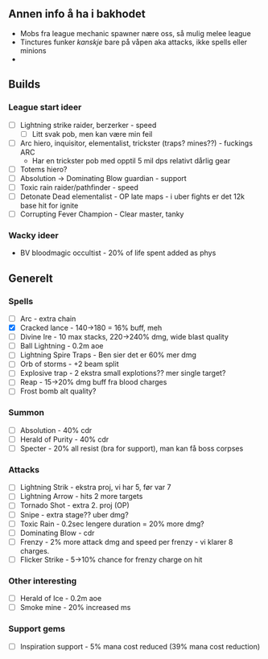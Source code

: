 ## Annen info å ha i bakhodet
- Mobs fra league mechanic spawner nære oss, så mulig melee league
- Tinctures funker *kanskje* bare på våpen aka attacks, ikke spells eller minions
- 
## Builds
### League start ideer
- [ ] Lightning strike raider, berzerker - speed
	- [ ] Litt svak pob, men kan være min feil
- [ ] Arc hiero, inquisitor, elementalist, trickster (traps? mines??) - fuckings ARC
	- Har en trickster pob med opptil 5 mil dps relativt dårlig gear
- [ ] Totems hiero?
- [ ] Absolution -> Dominating Blow guardian - support
- [ ] Toxic rain raider/pathfinder - speed
- [ ] Detonate Dead elementalist - OP late maps - i uber fights er det 12k base hit for ignite
- [ ] Corrupting Fever Champion - Clear master, tanky

### Wacky ideer
- BV bloodmagic occultist - 20% of life spent added as phys

## Generelt
### Spells
- [ ] Arc - extra chain
- [x] Cracked lance - 140->180 = 16% buff, meh
- [ ] Divine Ire - 10 max stacks, 220->240% dmg, wide blast quality
- [ ] Ball Lightning - 0.2m aoe
- [ ] Lightning Spire Traps - Ben sier det er 60% mer dmg
- [ ] Orb of storms - +2 beam split
- [ ] Explosive trap - 2 ekstra small explotions?? mer single target?
- [ ] Reap - 15->20% dmg buff fra blood charges
- [ ] Frost bomb alt quality?

### Summon
- [ ] Absolution - 40% cdr
- [ ] Herald of Purity - 40% cdr
- [ ] Specter - 20% all resist (bra for support), man kan få boss corpses

### Attacks
- [ ] Lightning Strik - ekstra proj, vi har 5, før var 7
- [ ] Lightning Arrow - hits 2 more targets
- [ ] Tornado Shot - extra 2. proj (OP)
- [ ] Snipe - extra stage?? uber dmg?
- [ ] Toxic Rain - 0.2sec lengere duration = 20% more dmg?
- [ ] Dominating Blow - cdr
- [ ] Frenzy - 2% more attack dmg and speed per frenzy - vi klarer 8 charges.
- [ ] Flicker Strike - 5->10% chance for frenzy charge on hit
### Other interesting
- [ ] Herald of Ice - 0.2m aoe
- [ ] Smoke mine - 20% increased ms

### Support gems
- [ ] Inspiration support - 5% mana cost reduced (39% mana cost reduction)

